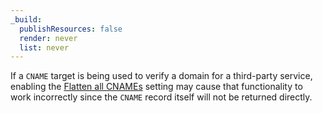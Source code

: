 ```yaml
---
_build:
  publishResources: false
  render: never
  list: never
---
```


If a `CNAME` target is being used to verify a domain for a third-party service, enabling the [Flatten all CNAMEs](/dns/cname-flattening/set-up-cname-flattening/#for-all-cname-records) setting may cause that functionality to work incorrectly since the `CNAME` record itself will not be returned directly.